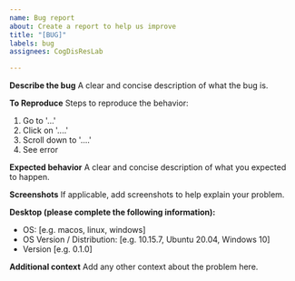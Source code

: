 ```yaml
---
name: Bug report
about: Create a report to help us improve
title: "[BUG]"
labels: bug
assignees: CogDisResLab

---
```


**Describe the bug**
A clear and concise description of what the bug is.

**To Reproduce**
Steps to reproduce the behavior:
1. Go to '...'
2. Click on '....'
3. Scroll down to '....'
4. See error

**Expected behavior**
A clear and concise description of what you expected to happen.

**Screenshots**
If applicable, add screenshots to help explain your problem.

**Desktop (please complete the following information):**
 - OS: [e.g. macos, linux, windows]
 - OS Version / Distribution: [e.g. 10.15.7, Ubuntu 20.04, Windows 10]
 - Version [e.g. 0.1.0]

**Additional context**
Add any other context about the problem here.

